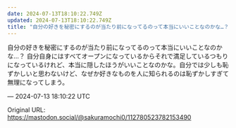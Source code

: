 ```yaml
---
date: 2024-07-13T18:10:22.749Z
updated: 2024-07-13T18:10:22.749Z
title: "自分の好きを秘密にするのが当たり前になってるのって本当にいいことなのかな…？ 自[...]"
---
```


<p>自分の好きを秘密にするのが当たり前になってるのって本当にいいことなのかな…？ 自分自身にはすべてオープンになっているからそれで満足しているつもりになっているけれど、本当に隠したほうがいいことなのかな。自分では少しも恥ずかしいと思わないけど、なぜか好きなものを人に知られるのは恥ずかしすぎて無理になってしまう。</p>

&mdash; 2024-07-13 18:10:22 UTC

Original URL: https://mastodon.social/@sakuramochi0/112780523782153490
